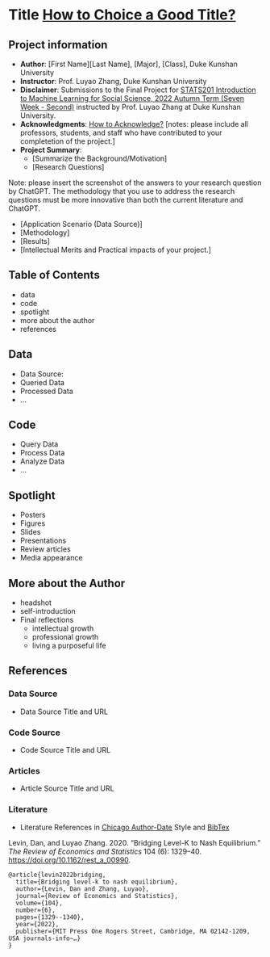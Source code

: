 # Title [How to Choice a Good Title?](https://www.nature.com/articles/s41562-021-01152-2)
## Project information
- **Author**: [First Name][Last Name], [Major], [Class], Duke Kunshan University
- **Instructor**: Prof. Luyao Zhang, Duke Kunshan University
- **Disclaimer**: Submissions to the Final Project for [STATS201 Introduction to Machine Learning for Social Science, 2022 Autumn Term (Seven Week - Second)](https://ms.pubpub.org/) instructed by Prof. Luyao Zhang at Duke Kunshan University.
- **Acknowledgments**: [How to Acknowledge?](https://www.scribbr.co.uk/thesis-dissertation/acknowledgements/)
[notes: please include all professors, students, and staff who have contributed to your completetion of the project.]
- **Project Summary**: 
  - [Summarize the Background/Motivation]
  - [Research Questions]
 
Note: please insert the screenshot of the answers to your research question by ChatGPT. The methodology that you use to address the research questions must be more innovative than both the current literature and ChatGPT. 

  - [Application Scenario (Data Source)]
  - [Methodology]
  - [Results]
  - [Intellectual Merits and Practical impacts of your project.]

## Table of Contents
- data
- code
- spotlight
- more about the author
- references



## Data
- Data Source:
- Queried Data
- Processed Data
- ...


## Code
- Query Data
- Process Data
- Analyze Data
- ...

## Spotlight
- Posters
- Figures
- Slides
- Presentations
- Review articles
- Media appearance

## More about the Author
- headshot
- self-introduction
- Final reflections 
  - intellectual growth
  - professional growth
  - living a purposeful life

## References

### Data Source
- Data Source Title and URL
### Code Source
- Code Source Title and URL
### Articles
- Article Source Title and URL
### Literature
- Literature References in [Chicago Author-Date](https://www.chicagomanualofstyle.org/tools_citationguide/citation-guide-2.html) Style and [BibTex](https://scholar.google.com/) 

Levin, Dan, and Luyao Zhang. 2020. “Bridging Level-K to Nash Equilibrium.” *The Review of Economics and Statistics* 104 (6): 1329–40. https://doi.org/10.1162/rest_a_00990.

```
@article{levin2022bridging,
  title={Bridging level-k to nash equilibrium},
  author={Levin, Dan and Zhang, Luyao},
  journal={Review of Economics and Statistics},
  volume={104},
  number={6},
  pages={1329--1340},
  year={2022},
  publisher={MIT Press One Rogers Street, Cambridge, MA 02142-1209, USA journals-info~…}
}
```

